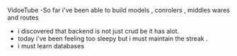 VidoeTube
-So far i've been able to build models , conrolers , middles wares and routes

- i discovered that backend is not just crud be it has alot.
- today i've been feeling too sleepy but i must maintain the streak .
- i must learn databases
